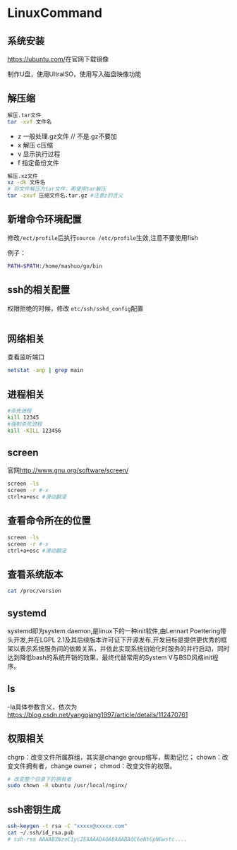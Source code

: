 # LinuxCommand

## 系统安装

<https://ubuntu.com/>在官网下载镜像

制作U盘，使用UltraISO，使用写入磁盘映像功能

## 解压缩

``` bash
解压.tar文件
tar -xvf 文件名
```

- z 一般处理.gz文件 // 不是.gz不要加
- x 解压 c压缩
- v 显示执行过程
- f 指定备份文件

``` bash
解压.xz文件
xz -dk 文件名
# 将文件解压为tar文件，再使用tar解压
tar -zxvf 压缩文件名.tar.gz #注意z的含义
```

## 新增命令环境配置

修改`/ect/profile`后执行`source /etc/profile`生效,注意不要使用fish

例子：

``` bash
PATH=$PATH:/home/mashuo/go/bin
```

## ssh的相关配置

权限拒绝的时候，修改 `etc/ssh/sshd_config`配置

``` bash

```

## 网络相关

查看监听端口

``` bash
netstat -anp | grep main
```

## 进程相关

``` bash
#杀死进程
kill 12345
#强制杀死进程
kill -KILL 123456
```

## screen

官网<http://www.gnu.org/software/screen/>

``` bash
screen -ls
screen -r #-x
ctrl+a+esc #滑动翻滚
```

## 查看命令所在的位置

``` bash
screen -ls
screen -r #-x
ctrl+a+esc #滑动翻滚
```

## 查看系统版本

``` bash
cat /proc/version
```

## systemd

systemd即为system daemon,是linux下的一种init软件,由Lennart Poettering带头开发,并在LGPL 2.1及其后续版本许可证下开源发布,开发目标是提供更优秀的框架以表示系统服务间的依赖关系，并依此实现系统初始化时服务的并行启动，同时达到降低bash的系统开销的效果，最终代替常用的System V与BSD风格init程序。

## ls

-la具体参数含义，依次为<https://blog.csdn.net/yangqiang1997/article/details/112470761>

## 权限相关

chgrp：改变文件所属群组，其实是change group缩写，帮助记忆；
chown：改变文件拥有者，change owner；
chmod：改变文件的权限。

```bash
# 改变整个目录下的拥有者
sudo chown -R ubuntu /usr/local/nginx/
```

## ssh密钥生成

```bash
ssh-keygen -t rsa -C "xxxxx@xxxxx.com"  
cat ~/.ssh/id_rsa.pub
# ssh-rsa AAAAB3NzaC1yc2EAAAADAQABAAABAQC6eNtGpNGwstc....
```